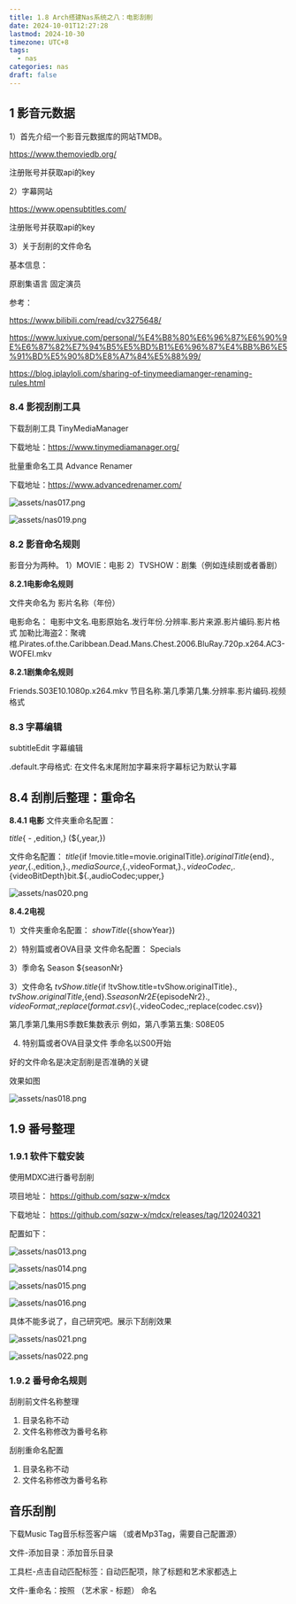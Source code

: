```yaml
---
title: 1.8 Arch搭建Nas系统之八：电影刮削
date: 2024-10-01T12:27:28
lastmod: 2024-10-30
timezone: UTC+8
tags:
  - nas
categories: nas
draft: false
---
```


## 1 影音元数据

1）首先介绍一个影音元数据库的网站TMDB。

https://www.themoviedb.org/

注册账号并获取api的key



2）字幕网站

https://www.opensubtitles.com/

注册账号并获取api的key



3）关于刮削的文件命名


基本信息：

原剧集语言 
固定演员

参考：

https://www.bilibili.com/read/cv3275648/

https://www.luxiyue.com/personal/%E4%B8%80%E6%96%87%E6%90%9E%E6%87%82%E7%94%B5%E5%BD%B1%E6%96%87%E4%BB%B6%E5%91%BD%E5%90%8D%E8%A7%84%E5%88%99/

https://blog.iplayloli.com/sharing-of-tinymeediamanger-renaming-rules.html


### 8.4 影视刮削工具

下载刮削工具 TinyMediaManager 

下载地址：https://www.tinymediamanager.org/

批量重命名工具 Advance Renamer

下载地址：https://www.advancedrenamer.com/

![assets/nas017.png](./assets/nas017.png)

![assets/nas019.png](./assets/nas019.png)


### 8.2 影音命名规则

影音分为两种。
1）MOVIE：电影
2）TVSHOW：剧集（例如连续剧或者番剧）



**8.2.1电影命名规则**

文件夹命名为
影片名称（年份）


电影命名：
电影中文名.电影原始名.发行年份.分辨率.影片来源.影片编码.影片格式
加勒比海盗2：聚魂棺.Pirates.of.the.Caribbean.Dead.Mans.Chest.2006.BluRay.720p.x264.AC3-WOFEI.mkv



**8.2.1剧集命名规则**


Friends.S03E10.1080p.x264.mkv
节目名称.第几季第几集.分辨率.影片编码.视频格式





### 8.3 字幕编辑

subtitleEdit 字幕编辑

.default.字母格式: 在文件名末尾附加字幕来将字幕标记为默认字幕





## 8.4 刮削后整理：重命名

**8.4.1 电影**
文件夹重命名配置：

${title}${ - ,edition,} (${,year,})

文件命名配置：
${title}${if !movie.title=movie.originalTitle}${.originalTitle}${end}${.,year,}${.,edition,}${.,mediaSource,}${.,videoFormat,}${.,videoCodec,}.${videoBitDepth}bit.${.,audioCodec;upper,}



![assets/nas020.png](./assets/nas020.png)



**8.4.2电视**

1）文件夹重命名配置：
${showTitle} (${showYear})

2）特别篇或者OVA目录
文件命名配置：
Specials


3）季命名
Season ${seasonNr}



3）文件命名
${tvShow.title}${if !tvShow.title=tvShow.originalTitle}${.,tvShow.originalTitle,}${end}.S${seasonNr2}E${episodeNr2}${.,videoFormat,;replace(format.csv)}${.,videoCodec,;replace(codec.csv)}

第几季第几集用S季数E集数表示
例如，第八季第五集: S08E05


4) 特别篇或者OVA目录文件
季命名以S00开始


好的文件命名是决定刮削是否准确的关键

效果如图

![assets/nas018.png](./assets/nas018.png)






## 1.9 番号整理

### 1.9.1 软件下载安装

使用MDXC进行番号刮削

项目地址：
https://github.com/sqzw-x/mdcx


下载地址：
https://github.com/sqzw-x/mdcx/releases/tag/120240321

配置如下：

![assets/nas013.png](./assets/nas013.png)

![assets/nas014.png](./assets/nas014.png)

![assets/nas015.png](./assets/nas015.png)

![assets/nas016.png](./assets/nas016.png)


具体不能多说了，自己研究吧。展示下刮削效果


![assets/nas021.png](./assets/nas021.png)

![assets/nas022.png](./assets/nas022.png)


### 1.9.2 番号命名规则

刮削前文件名称整理
1. 目录名称不动
2. 文件名称修改为番号名称


刮削重命名配置

1. 目录名称不动
2. 文件名称修改为番号名称



## 音乐刮削

下载Music Tag音乐标签客户端
（或者Mp3Tag，需要自己配置源）

文件-添加目录：添加音乐目录

工具栏-点击自动匹配标签：自动匹配项，除了标题和艺术家都选上

文件-重命名：按照 （艺术家 - 标题） 命名
